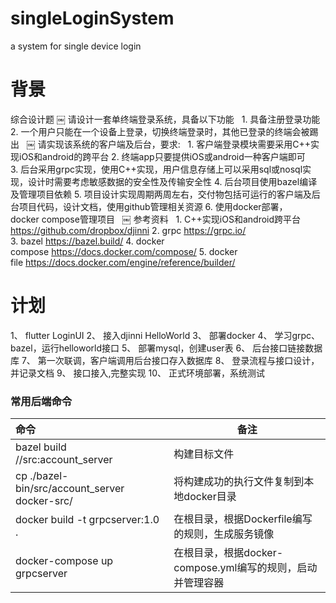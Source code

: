 # singleLoginSystem
a system for single device login

# 背景
综合设计题
￼
请设计一套单终端登录系统，具备以下功能
 
1. 具备注册登录功能
2. 一个用户只能在一个设备上登录，切换终端登录时，其他已登录的终端会被踢出
 
￼
请实现该系统的客户端及后台，要求:
 
1. 客户端登录模块需要采用C++实现iOS和android的跨平台
2. 终端app只要提供iOS或android一种客户端即可
3. 后台采用grpc实现，使用C++实现，用户信息存储上可以采用sql或nosql实现，设计时需要考虑敏感数据的安全性及传输安全性
4. 后台项目使用bazel编译及管理项目依赖
5. 项目设计实现周期两周左右，交付物包括可运行的客户端及后台项目代码，设计文档，使用github管理相关资源
6. 使用docker部署，docker compose管理项目
 
￼
参考资料
 
1. C++实现iOS和android跨平台 https://github.com/dropbox/djinni
2. grpc https://grpc.io/
3. bazel https://bazel.build/
4. docker compose https://docs.docker.com/compose/
5. docker file https://docs.docker.com/engine/reference/builder/

# 计划
1、 flutter LoginUI
2、 接入djinni HelloWorld
3、 部署docker
4、 学习grpc、bazel，运行helloworld接口
5、 部署mysql，创建user表
6、 后台接口链接数据库
7、 第一次联调，客户端调用后台接口存入数据库
8、 登录流程与接口设计，并记录文档
9、 接口接入,完整实现
10、 正式环境部署，系统测试

### 常用后端命令
| 命令 | 备注 |
|:--|----|
| bazel build //src:account_server | 构建目标文件 |
| cp ./bazel-bin/src/account_server docker-src/ | 将构建成功的执行文件复制到本地docker目录 |
| docker build -t grpcserver:1.0 . | 在根目录，根据Dockerfile编写的规则，生成服务镜像 |
| docker-compose up grpcserver | 在根目录，根据docker-compose.yml编写的规则，启动并管理容器 |
